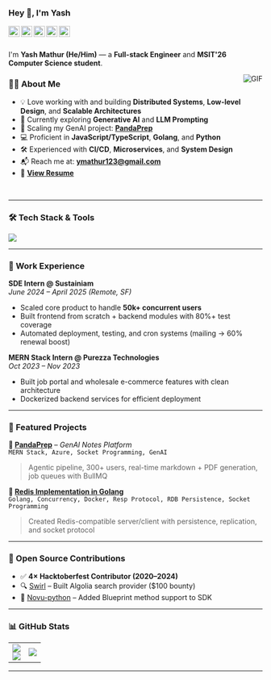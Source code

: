 ### Hey 👋, I'm Yash

<a href="https://www.linkedin.com/in/yash-mathur-3a2aa21b7/">
  <img align="left" alt="Yash's LinkdeIn" width="22px" src="https://github.com/gauravghongde/social-icons/blob/master/SVG/Color/LinkedIN.svg" />
</a>
<a href="https://leetcode.com/ymathur123/">
  <img align="left" alt="Yash's Leetcode" width="22px" src="https://leetcode.com/_next/static/images/logo-dark-c96c407d175e36c81e236fcfdd682a0b.png" />
</a>
<a href="https://open.spotify.com/user/31ptztzbzdzevgq6ovltmkef4hqi">
  <img align="left" alt="Yash's Spotify" width="22px" src="https://github.com/gauravghongde/social-icons/blob/master/SVG/Color/Spotify.svg" />
</a>
<a href="https://www.reddit.com/u/YashMathur___">
  <img align="left" alt="Yash's Reddit" width="22px" src="https://github.com/gauravghongde/social-icons/blob/master/SVG/Color/Reddit.svg" />
</a>
<a href="https://twitter.com/YashMat03716307">
  <img align="left" alt="Yash's Twitter" width="22px" src="https://github.com/gauravghongde/social-icons/blob/master/SVG/Color/Twitter.svg" />
</a>

<br />
<br />

I'm **Yash Mathur (He/Him)** — a **Full-stack Engineer** and **MSIT'26 Computer Science student**.
 
<img align="right" alt="GIF" src="https://github.com/Yash-sudo-web/Yash-sudo-web/assets/69838816/5dce168b-e2dc-4762-8321-f0eeda11262d" />

### 👨‍💻 About Me

- 💡 Love working with and building **Distributed Systems**, **Low-level Design**, and **Scalable Architectures**  
- 🧠 Currently exploring **Generative AI** and **LLM Prompting**  
- 🚀 Scaling my GenAI project: [**PandaPrep**](https://pandaprepai.tech)  
- 💻 Proficient in **JavaScript/TypeScript**, **Golang**, and **Python**  
- 🛠️ Experienced with **CI/CD**, **Microservices**, and **System Design**  
- 📬 Reach me at: **ymathur123@gmail.com**  
- 🧾 [**View Resume**](https://drive.google.com/file/d/1gCyPl44byf5PiJq5-sn-iJrcOYEjNLn4/view?usp=sharing)

<br />

---

### 🛠️ Tech Stack & Tools

<a href="https://skillicons.dev">
  <img src="https://skillicons.dev/icons?i=js,ts,go,py,react,nextjs,nodejs,express,mongodb,mysql,tailwind,bootstrap,docker,aws,vercel,linux,git,github,figma,postman,redis,java,c,cpp" />
</a>

---

### 💼 Work Experience

**SDE Intern @ Sustainiam**  
*June 2024 – April 2025 (Remote, SF)*  
- Scaled core product to handle **50k+ concurrent users**
- Built frontend from scratch + backend modules with 80%+ test coverage
- Automated deployment, testing, and cron systems (mailing → 60% renewal boost)

**MERN Stack Intern @ Purezza Technologies**  
*Oct 2023 – Nov 2023*  
- Built job portal and wholesale e-commerce features with clean architecture
- Dockerized backend services for efficient deployment

---

### 🌟 Featured Projects

**🔹 [PandaPrep](https://pandaprepai.tech)** – *GenAI Notes Platform*  
`MERN Stack, Azure, Socket Programming, GenAI`  
> Agentic pipeline, 300+ users, real-time markdown + PDF generation, job queues with BullMQ

**🔹 [Redis Implementation in Golang](https://github.com/Yash-sudo-web/redis-implementation-golang)**  
`Golang, Concurrency, Docker, Resp Protocol, RDB Persistence, Socket Programming`  
> Created Redis-compatible server/client with persistence, replication, and socket protocol

---

### 🧩 Open Source Contributions

- ✅ **4× Hacktoberfest Contributor (2020–2024)**
- 🔍 [Swirl](https://github.com/swirlai/swirl-search) – Built Algolia search provider ($100 bounty)
- 🧬 [Novu-python](https://github.com/novuhq/novu-python) – Added Blueprint method support to SDK

---

### 📊 GitHub Stats

<table align="center">
<tr border="none">
<td width="50%" align="center">
  
  <img  align="center"  src="https://github-readme-stats-git-master-yash-sudo-web.vercel.app/api?username=Yash-sudo-web&show_icons=true&theme=radical" />
  <br/>
  <img src="https://github-readme-streak-stats-six-sepia.vercel.app?user=Yash-sudo-web&theme=dark" /> 
</td>

<td width="50%" align="center">

  <img  align="center"  src="https://github-readme-stats-git-master-yash-sudo-web.vercel.app/api/top-langs/?username=Yash-sudo-web&theme=dark&hide_border=false&no-bg=true&no-frame=true&langs_count=10"/>
  
  </td>
</tr>
</table>

---
